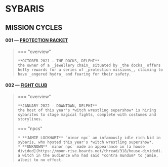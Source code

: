 # SYBARIS

## MISSION CYCLES


#### 001 — [PROTECTION RACKET](https://moon-rise.boards.net/thread/41/)

> === "overview"
> 
>     **OCTOBER 2021 — THE DOCKS, DELPHI**
>     the owner of a _jewellery chain_ situated by _the docks_ offers hefty rewards for a series of _protection missions_, claiming to have _angered hydra_ and fearing for their safety.

#### 002 — [FIGHT CLUB](https://moon-rise.boards.net/thread/294/)

> === "overview"
> 
>     **JANUARY 2022 — DOWNTOWN, DELPHI**
>     the host of this year's *witch wrestling supershow* is hiring sybarites to stage magical fights, complete with costumes and storylines.
> 
> === "npcs"
> 
>     * **JAMIE LOCKHART** `minor npc` an infamously idle rich kid in sybaris, who hosted this year's *witch wrestling supershow*.
>     * **UNKNOWN** `minor npc` made an appearance in [a house divided](https://moon-rise.boards.net/thread/318/house-divided). a witch in the audience who had said *contra mundum* to jamie, albeit to no effect.